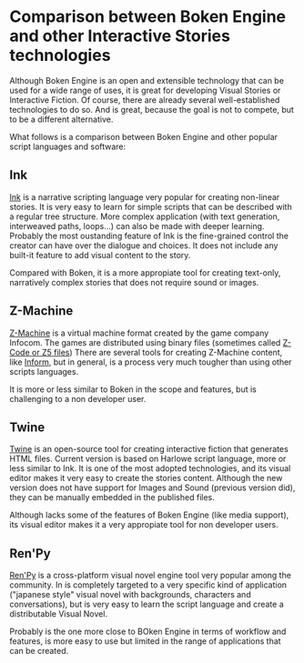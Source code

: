 # Comparison between Boken Engine and other Interactive Stories technologies

Although Boken Engine is an open and extensible technology that can be used for a wide range of uses, it is great for developing Visual Stories or Interactive Fiction. Of course, there are already several well-established technologies to do so. And is great, because the goal is not to compete, but to be a different alternative.

What follows is a comparison between Boken Engine and other popular script languages and software:

## Ink

[Ink](https://www.inklestudios.com/ink/) is a narrative scripting language very popular for creating non-linear stories. 
It is very easy to learn for simple scripts that can be described with a regular tree structure. More complex application (with text generation, interweaved paths, loops...) can also be made with deeper learning. 
Probably the most oustanding feature of Ink is the fine-grained control the creator can have over the dialogue and choices.
It does not include any built-it feature to add visual content to the story.

Compared with Boken, it is a more appropiate tool for creating text-only, narratively complex stories that does not require sound or images.

## Z-Machine

[Z-Machine](http://www.inform-fiction.org/zmachine/standards/z1point0/index.html) is a virtual machine format created by the game company Infocom. The games are distributed using binary files (sometimes called [Z-Code or Z5 files](http://fileformats.archiveteam.org/wiki/Z-code))
There are several tools for creating Z-Machine content, like [Inform](http://inform7.com/), but in general, is a process very much tougher than using other scripts languages.

It is more or less similar to Boken in the scope and features, but is challenging to a non developer user. 

## Twine

[Twine](http://twinery.org/) is an open-source tool for creating interactive fiction that generates HTML files. Current version is based on Harlowe script language, more or less similar to Ink.
It is one of the most adopted technologies, and its visual editor makes it very easy to create the stories content. Although the new version does not have support for Images and Sound (previous version did), they can be manually embedded in the published files.

Although lacks some of the features of Boken Engine (like media support), its visual editor makes it a very appropiate tool for non developer users.

## Ren'Py

[Ren'Py](https://www.renpy.org/) is a cross-platform visual novel engine tool very popular among the community. In is completely targeted to a very specific kind of application ("japanese style" visual novel with backgrounds, characters and conversations), but is very easy to learn the script language and create a distributable Visual Novel.

Probably is the one more close to BOken Engine in terms of workflow and features, is more easy to use but limited in the range of applications that can be created.
